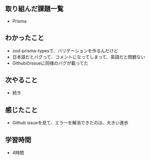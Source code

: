 ## 取り組んだ課題一覧
- Prisma

## わかったこと
- zod-prisma-typesで、バリデーションを作るんだけど
- 日本語だとバグって、コメントになってしまって、英語だと問題ない
- Githubのissueに同様のバグが載ってた

## 次やること
- 続き

## 感じたこと
- Github issueを見て、エラーを解消できたのは、大きい進歩

## 学習時間
- 4時間